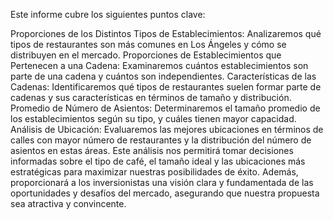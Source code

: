 Este informe cubre los siguientes puntos clave:

Proporciones de los Distintos Tipos de Establecimientos: Analizaremos qué tipos de restaurantes son más comunes en Los Ángeles y cómo se distribuyen en el mercado.
Proporciones de Establecimientos que Pertenecen a una Cadena: Examinaremos cuántos establecimientos son parte de una cadena y cuántos son independientes.
Características de las Cadenas: Identificaremos qué tipos de restaurantes suelen formar parte de cadenas y sus características en términos de tamaño y distribución.
Promedio de Número de Asientos: Determinaremos el tamaño promedio de los establecimientos según su tipo, y cuáles tienen mayor capacidad.
Análisis de Ubicación: Evaluaremos las mejores ubicaciones en términos de calles con mayor número de restaurantes y la distribución del número de asientos en estas áreas.
Este análisis nos permitirá tomar decisiones informadas sobre el tipo de café, el tamaño ideal y las ubicaciones más estratégicas para maximizar nuestras posibilidades de éxito. Además, proporcionará a los inversionistas una visión clara y fundamentada de las oportunidades y desafíos del mercado, asegurando que nuestra propuesta sea atractiva y convincente.
